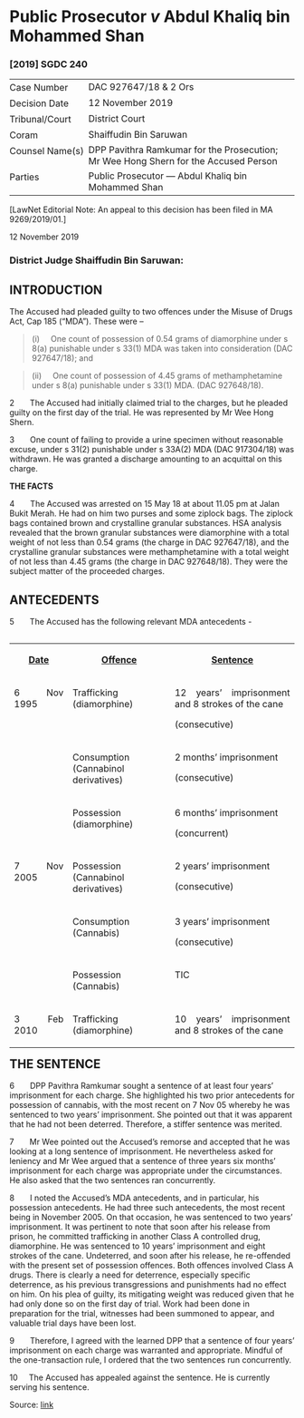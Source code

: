 <style>.footnotes::before { content: "Footnotes:"; }</style>
# Public Prosecutor _v_ Abdul Khaliq bin Mohammed Shan  

### \[2019\] SGDC 240

<table id="info-table"><tbody><tr class="info-row"><td class="txt-label" style="padding: 4px 0px; white-space: nowrap" valign="top">Case Number</td><td class="txt-body">DAC 927647/18 &amp; 2 Ors</td></tr><tr class="info-row"><td class="txt-label" style="padding: 4px 0px; white-space: nowrap" valign="top">Decision Date</td><td class="txt-body">12 November 2019</td></tr><tr class="info-row"><td class="txt-label" style="padding: 4px 0px; white-space: nowrap" valign="top">Tribunal/Court</td><td class="txt-body">District Court</td></tr><tr class="info-row"><td class="txt-label" style="padding: 4px 0px; white-space: nowrap" valign="top">Coram</td><td class="txt-body">Shaiffudin Bin Saruwan</td></tr><tr class="info-row"><td class="txt-label" style="padding: 4px 0px; white-space: nowrap" valign="top">Counsel Name(s)</td><td class="txt-body">DPP Pavithra Ramkumar for the Prosecution; Mr Wee Hong Shern for the Accused Person</td></tr><tr class="info-row"><td class="txt-label" style="padding: 4px 0px; white-space: nowrap" valign="top">Parties</td><td class="txt-body">Public Prosecutor — Abdul Khaliq bin Mohammed Shan</td></tr></tbody></table>

\[LawNet Editorial Note: An appeal to this decision has been filed in MA 9269/2019/01.\]

12 November 2019

### District Judge Shaiffudin Bin Saruwan:

## INTRODUCTION

The Accused had pleaded guilty to two offences under the Misuse of Drugs Act, Cap 185 (“MDA”). These were –

> (i)     One count of possession of 0.54 grams of diamorphine under s 8(a) punishable under s 33(1) MDA was taken into consideration (DAC 927647/18); and

> (ii)     One count of possession of 4.45 grams of methamphetamine under s 8(a) punishable under s 33(1) MDA. (DAC 927648/18).

2       The Accused had initially claimed trial to the charges, but he pleaded guilty on the first day of the trial. He was represented by Mr Wee Hong Shern.

3       One count of failing to provide a urine specimen without reasonable excuse, under s 31(2) punishable under s 33A(2) MDA (DAC 917304/18) was withdrawn. He was granted a discharge amounting to an acquittal on this charge.

**THE FACTS**

4       The Accused was arrested on 15 May 18 at about 11.05 pm at Jalan Bukit Merah. He had on him two purses and some ziplock bags. The ziplock bags contained brown and crystalline granular substances. HSA analysis revealed that the brown granular substances were diamorphine with a total weight of not less than 0.54 grams (the charge in DAC 927647/18), and the crystalline granular substances were methamphetamine with a total weight of not less than 4.45 grams (the charge in DAC 927648/18). They were the subject matter of the proceeded charges.

## ANTECEDENTS

5       The Accused has the following relevant MDA antecedents -

<table align="left" cellpadding="0" cellspacing="0" class="Judg-2-tblr" frame="all" pgwide="1"><colgroup><col width="20.5441088217644%"> <col width="35.8471694338868%"> <col width="43.6087217443489%"> </colgroup><tbody><tr><td align="left" class="br" rowspan="1" valign="top"><p align="center" class="Table-Para-1"><b><u>Date</u></b></p></td><td align="left" class="br" rowspan="1" valign="top"><p align="center" class="Table-Para-1"><b><u>Offence</u></b></p></td><td align="left" class="b" rowspan="1" valign="top"><p align="center" class="Table-Para-1"><b><u>Sentence</u></b></p></td></tr><tr><td align="left" class="br" rowspan="3" valign="top"><p align="justify" class="Table-Para-1">6 Nov 1995</p></td><td align="left" class="br" rowspan="1" valign="top"><p align="justify" class="Table-Para-1">Trafficking (diamorphine)</p></td><td align="left" class="b" rowspan="1" valign="top"><p align="justify" class="Table-Para-1">12 years’ imprisonment and 8 strokes of the cane</p><p align="justify" class="Table-Para-1">(consecutive)</p></td></tr><tr><td align="left" class="br" rowspan="1" valign="top"><p align="justify" class="Table-Para-1">Consumption (Cannabinol derivatives)</p></td><td align="left" class="b" rowspan="1" valign="top"><p align="justify" class="Table-Para-1">2 months’ imprisonment</p><p align="justify" class="Table-Para-1">(consecutive)</p></td></tr><tr><td align="left" class="br" rowspan="1" valign="top"><p align="justify" class="Table-Para-1">Possession (diamorphine)</p></td><td align="left" class="b" rowspan="1" valign="top"><p align="justify" class="Table-Para-1">6 months’ imprisonment</p><p align="justify" class="Table-Para-1">(concurrent)</p></td></tr><tr><td align="left" class="br" rowspan="3" valign="top"><p align="justify" class="Table-Para-1">7 Nov 2005</p></td><td align="left" class="br" rowspan="1" valign="top"><p align="justify" class="Table-Para-1">Possession (Cannabinol derivatives)</p></td><td align="left" class="b" rowspan="1" valign="top"><p align="justify" class="Table-Para-1">2 years’ imprisonment</p><p align="justify" class="Table-Para-1">(consecutive)</p></td></tr><tr><td align="left" class="br" rowspan="1" valign="top"><p align="justify" class="Table-Para-1">Consumption (Cannabis)</p></td><td align="left" class="b" rowspan="1" valign="top"><p align="justify" class="Table-Para-1">3 years’ imprisonment</p><p align="justify" class="Table-Para-1">(consecutive)</p></td></tr><tr><td align="left" class="br" rowspan="1" valign="top"><p align="justify" class="Table-Para-1">Possession (Cannabis)</p></td><td align="left" class="b" rowspan="1" valign="top"><p align="justify" class="Table-Para-1">TIC</p></td></tr><tr><td align="left" class="r" rowspan="1" valign="top"><p align="justify" class="Table-Para-1">3 Feb 2010</p></td><td align="left" class="r" rowspan="1" valign="top"><p align="justify" class="Table-Para-1">Trafficking (diamorphine)</p></td><td align="left" class="" rowspan="1" valign="top"><p align="justify" class="Table-Para-1">10 years’ imprisonment and 8 strokes of the cane</p></td></tr></tbody></table>

  
  

## THE SENTENCE

6       DPP Pavithra Ramkumar sought a sentence of at least four years’ imprisonment for each charge. She highlighted his two prior antecedents for possession of cannabis, with the most recent on 7 Nov 05 whereby he was sentenced to two years’ imprisonment. She pointed out that it was apparent that he had not been deterred. Therefore, a stiffer sentence was merited.

7       Mr Wee pointed out the Accused’s remorse and accepted that he was looking at a long sentence of imprisonment. He nevertheless asked for leniency and Mr Wee argued that a sentence of three years six months’ imprisonment for each charge was appropriate under the circumstances. He also asked that the two sentences ran concurrently.

8       I noted the Accused’s MDA antecedents, and in particular, his possession antecedents. He had three such antecedents, the most recent being in November 2005. On that occasion, he was sentenced to two years’ imprisonment. It was pertinent to note that soon after his release from prison, he committed trafficking in another Class A controlled drug, diamorphine. He was sentenced to 10 years’ imprisonment and eight strokes of the cane. Undeterred, and soon after his release, he re-offended with the present set of possession offences. Both offences involved Class A drugs. There is clearly a need for deterrence, especially specific deterrence, as his previous transgressions and punishments had no effect on him. On his plea of guilty, its mitigating weight was reduced given that he had only done so on the first day of trial. Work had been done in preparation for the trial, witnesses had been summoned to appear, and valuable trial days have been lost.

9       Therefore, I agreed with the learned DPP that a sentence of four years’ imprisonment on each charge was warranted and appropriate. Mindful of the one-transaction rule, I ordered that the two sentences run concurrently.

10     The Accused has appealed against the sentence. He is currently serving his sentence.


Source: [link](https://www.lawnet.sg:443/lawnet/web/lawnet/free-resources?p_p_id=freeresources_WAR_lawnet3baseportlet&p_p_lifecycle=1&p_p_state=normal&p_p_mode=view&_freeresources_WAR_lawnet3baseportlet_action=openContentPage&_freeresources_WAR_lawnet3baseportlet_docId=%2FJudgment%2F23797-SSP.xml)